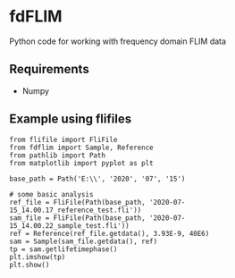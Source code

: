 # fdFLIM
Python code for working with frequency domain FLIM data

## Requirements
* Numpy

## Example using flifiles
```
from flifile import FliFile
from fdflim import Sample, Reference
from pathlib import Path
from matplotlib import pyplot as plt

base_path = Path('E:\\', '2020', '07', '15')

# some basic analysis
ref_file = FliFile(Path(base_path, '2020-07-15_14.00.17_reference_test.fli'))
sam_file = FliFile(Path(base_path, '2020-07-15_14.00.22_sample_test.fli'))
ref = Reference(ref_file.getdata(), 3.93E-9, 40E6)
sam = Sample(sam_file.getdata(), ref)
tp = sam.getlifetimephase()
plt.imshow(tp)
plt.show()
```
